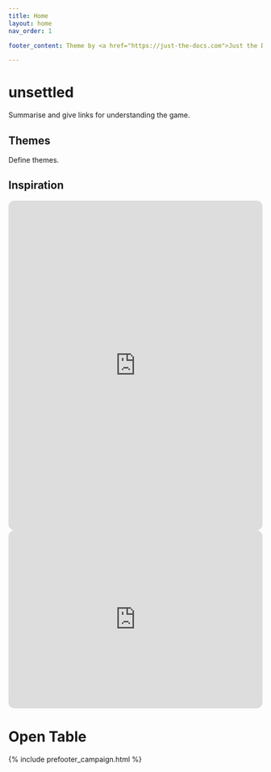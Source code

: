 ```yaml
---
title: Home
layout: home
nav_order: 1

footer_content: Theme by <a href="https://just-the-docs.com">Just the Docs</a>, licensed under the <a href=https://en.wikipedia.org/wiki/MIT_License">MIT License</a>. See <a href=\degenesis/systems/CHANGELOG>CHANGELOG</a>.

---
```


# unsettled

Summarise and give links for understanding the game.

## Themes

Define themes.

## Inspiration

<iframe style="border-radius:12px" src="https://petracoding.github.io/pinterest/board.html?link=estevaoseco/unsettled/&hideHeader=1&hideFooter=1&transparent=1" width="100%" height="652" frameBorder="0" allowfullscreen=""></iframe>

<iframe style="border-radius:12px" src="https://open.spotify.com/embed/playlist/2PL9qS68ckXkKLzheF8YsB?utm_source=generator&theme=1" width="100%" height="352" frameBorder="0" allowfullscreen="" allow="autoplay; clipboard-write; encrypted-media; fullscreen; picture-in-picture" loading="lazy"></iframe>

# Open Table

{% include prefooter_campaign.html %}
